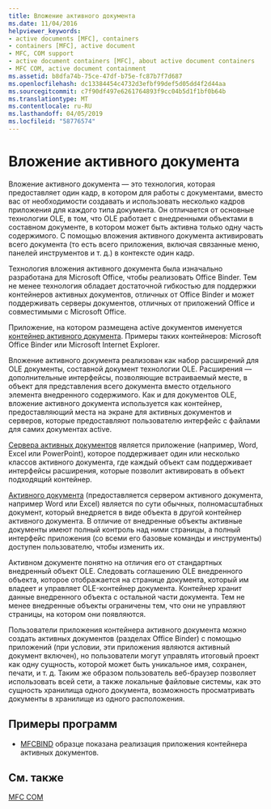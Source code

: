 ```yaml
---
title: Вложение активного документа
ms.date: 11/04/2016
helpviewer_keywords:
- active documents [MFC], containers
- containers [MFC], active document
- MFC, COM support
- active document containers [MFC], about active document containers
- MFC COM, active document containment
ms.assetid: b8dfa74b-75ce-47df-b75e-fc87b7f7d687
ms.openlocfilehash: dc13384454c4732d3efbf99def5d05dd4f2d44aa
ms.sourcegitcommit: c7f90df497e6261764893f9cc04b5d1f1bf0b64b
ms.translationtype: MT
ms.contentlocale: ru-RU
ms.lasthandoff: 04/05/2019
ms.locfileid: "58776574"
---
```

# <a name="active-document-containment"></a>Вложение активного документа

Вложение активного документа — это технология, которая предоставляет один кадр, в котором для работы с документами, вместо вас от необходимости создавать и использовать несколько кадров приложения для каждого типа документа. Он отличается от основные технологии OLE, в том, что OLE работает с внедренными объектами в составном документе, в котором может быть активна только одну часть содержимого. С помощью вложения активного документа активировать всего документа (то есть всего приложения, включая связанные меню, панелей инструментов и т. д.) в контексте один кадр.

Технология вложения активного документа была изначально разработана для Microsoft Office, чтобы реализовать Office Binder. Тем не менее технология обладает достаточной гибкостью для поддержки контейнеров активных документов, отличных от Office Binder и может поддерживать серверы документов, отличных от приложений Office и совместимыми с Microsoft Office.

Приложение, на котором размещена active документов именуется [контейнер активного документа](../mfc/active-document-containers.md). Примеры таких контейнеров: Microsoft Office Binder или Microsoft Internet Explorer.

Вложение активного документа реализован как набор расширений для OLE документы, составной документ технологии OLE. Расширения — дополнительные интерфейсы, позволяющие встраиваемый месте, в объект для представления всего документа вместо отдельного элемента внедренного содержимого. Как и для документов OLE, вложение активного документа используется как контейнер, предоставляющий места на экране для активных документов и серверов, которые предоставляют пользователю интерфейс с файлами для самих документах active.

[Сервера активных документов](../mfc/active-document-servers.md) является приложение (например, Word, Excel или PowerPoint), которое поддерживает один или несколько классов активного документа, где каждый объект сам поддерживает интерфейсы расширения, которые позволит активировать в объект подходящий контейнер.

[Активного документа](../mfc/active-documents.md) (предоставляется сервером активного документа, например Word или Excel) является по сути обычных, полномасштабных документ, который внедряется в виде объекта в другой контейнер активного документа. В отличие от внедренные объекты активные документы имеют полный контроль над ними страницы, а полный интерфейс приложения (со всеми его базовые команды и инструменты) доступен пользователю, чтобы изменить их.

Активном документе понятно на отличия его от стандартных внедренный объект OLE. Следовать соглашению OLE внедренного объекта, которое отображается на странице документа, который им владеет и управляет OLE-контейнер документа. Контейнер хранит данные внедренного объекта с остальной части документа. Тем не менее внедренные объекты ограничены тем, что они не управляют страницы, на котором они появляются.

Пользователи приложения контейнера активного документа можно создать активных документов (разделах Office Binder) с помощью приложений (при условии, эти приложения являются активный документ включен), но пользователи могут управлять итоговый проект как одну сущность, которой может быть уникальное имя, сохранен, печати, и т. д. Таким же образом пользователь веб-браузер позволяет использовать всей сети, а также локальные файловые системы, как это сущность хранилища одного документа, возможность просматривать документы в хранилище из одного расположения.

## <a name="sample-programs"></a>Примеры программ

- [MFCBIND](../overview/visual-cpp-samples.md) образце показана реализация приложения контейнера активных документов.

## <a name="see-also"></a>См. также

[MFC COM](../mfc/mfc-com.md)
